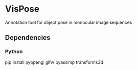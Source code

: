 # VisPose
Annotation tool for object pose in monocular image sequences

## Dependencies
### Python
pip install pyopengl glfw pyassimp transforms3d
